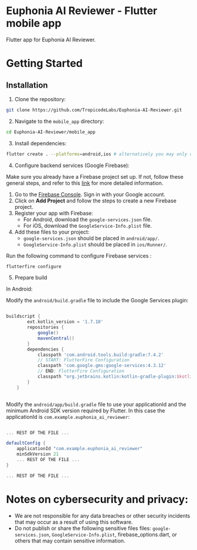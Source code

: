 # Euphonia AI Reviewer - Flutter mobile app

Flutter app for Euphonia AI Reviewer.


# Getting Started

## Installation

1. Clone the repository:

```bash
git clone https://github.com/TropicodeLabs/Euphonia-AI-Reviewer.git
```

2. Navigate to the `mobile_app` directory:

```bash
cd Euphonia-AI-Reviewer/mobile_app
```

3. Install dependencies:

```bash
flutter create . --platforms=android,ios # alternatively you may only deploy to one of the platforms, e.g. flutter create . --platforms=android
```

4. Configure backend services (Google Firebase):

Make sure you already have a Firebase project set up. If not, follow these general steps, and refer to this [link](https://firebase.google.com/docs/flutter/setup) for more detailed information.

1. Go to the [Firebase Console](https://console.firebase.google.com/). Sign in with your Google account.
2. Click on **Add Project** and follow the steps to create a new Firebase project.
3. Register your app with Firebase:
    - For Android, download the `google-services.json` file.
    - For iOS, download the `GoogleService-Info.plist` file.
4. Add these files to your project:
    - `google-services.json` should be placed in `android/app/`.
    - `GoogleService-Info.plist` should be placed in `ios/Runner/`.

Run the following command to configure Firebase services :

```bash
flutterfire configure
```

5. Prepare build

In Android:

Modify the `android/build.gradle` file to include the Google Services plugin:

```gradle 

buildscript {
        ext.kotlin_version = '1.7.10'
        repositories {
            google()
            mavenCentral()
        }
        dependencies {
            classpath 'com.android.tools.build:gradle:7.4.2'
            // START: FlutterFire Configuration
            classpath 'com.google.gms:google-services:4.3.12'
            // END: FlutterFire Configuration
            classpath "org.jetbrains.kotlin:kotlin-gradle-plugin:$kotlin_version"
        }
    } 
    
```


Modify the `android/app/build.gradle` file to use your applicationId and the minimum Android SDK version required by Flutter. In this case the applicationId is `com.example.euphonia_ai_reviewer`:

```gradle

... REST OF THE FILE ...

defaultConfig {
    applicationId "com.example.euphonia_ai_reviewer"
    minSdkVersion 21
    ... REST OF THE FILE ...
}

... REST OF THE FILE ...

```

# Notes on cybersecurity and privacy:
- We are not responsible for any data breaches or other security incidents that may occur as a result of using this software.
- Do not publish or share the following sensitive files files: `google-services.json`, `GoogleService-Info.plist`, firebase_options.dart, or others that may contain sensitive information.